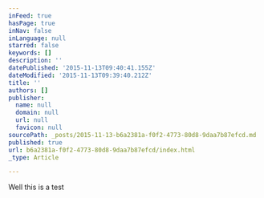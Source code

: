 ```yaml
---
inFeed: true
hasPage: true
inNav: false
inLanguage: null
starred: false
keywords: []
description: ''
datePublished: '2015-11-13T09:40:41.155Z'
dateModified: '2015-11-13T09:39:40.212Z'
title: ''
authors: []
publisher:
  name: null
  domain: null
  url: null
  favicon: null
sourcePath: _posts/2015-11-13-b6a2381a-f0f2-4773-80d8-9daa7b87efcd.md
published: true
url: b6a2381a-f0f2-4773-80d8-9daa7b87efcd/index.html
_type: Article

---
```

Well this is a test